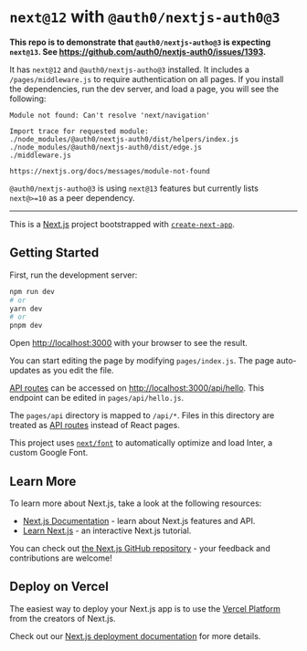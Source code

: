 # `next@12` with `@auth0/nextjs-auth0@3`

**This repo is to demonstrate that `@auth0/nextjs-autho@3` is expecting `next@13`. See https://github.com/auth0/nextjs-auth0/issues/1393.**

It has `next@12` and `@auth0/nextjs-autho@3` installed. It includes a `/pages/middleware.js` to require authentication on all pages. If you install the dependencies, run the dev server, and load a page, you will see the following:

```
Module not found: Can't resolve 'next/navigation'

Import trace for requested module:
./node_modules/@auth0/nextjs-auth0/dist/helpers/index.js
./node_modules/@auth0/nextjs-auth0/dist/edge.js
./middleware.js

https://nextjs.org/docs/messages/module-not-found
```

`@auth0/nextjs-autho@3` is using `next@13` features but currently lists `next@>=10` as a peer dependency.

<hr />

This is a [Next.js](https://nextjs.org/) project bootstrapped with [`create-next-app`](https://github.com/vercel/next.js/tree/canary/packages/create-next-app).

## Getting Started

First, run the development server:

```bash
npm run dev
# or
yarn dev
# or
pnpm dev
```

Open [http://localhost:3000](http://localhost:3000) with your browser to see the result.

You can start editing the page by modifying `pages/index.js`. The page auto-updates as you edit the file.

[API routes](https://nextjs.org/docs/api-routes/introduction) can be accessed on [http://localhost:3000/api/hello](http://localhost:3000/api/hello). This endpoint can be edited in `pages/api/hello.js`.

The `pages/api` directory is mapped to `/api/*`. Files in this directory are treated as [API routes](https://nextjs.org/docs/api-routes/introduction) instead of React pages.

This project uses [`next/font`](https://nextjs.org/docs/basic-features/font-optimization) to automatically optimize and load Inter, a custom Google Font.

## Learn More

To learn more about Next.js, take a look at the following resources:

- [Next.js Documentation](https://nextjs.org/docs) - learn about Next.js features and API.
- [Learn Next.js](https://nextjs.org/learn) - an interactive Next.js tutorial.

You can check out [the Next.js GitHub repository](https://github.com/vercel/next.js/) - your feedback and contributions are welcome!

## Deploy on Vercel

The easiest way to deploy your Next.js app is to use the [Vercel Platform](https://vercel.com/new?utm_medium=default-template&filter=next.js&utm_source=create-next-app&utm_campaign=create-next-app-readme) from the creators of Next.js.

Check out our [Next.js deployment documentation](https://nextjs.org/docs/deployment) for more details.
